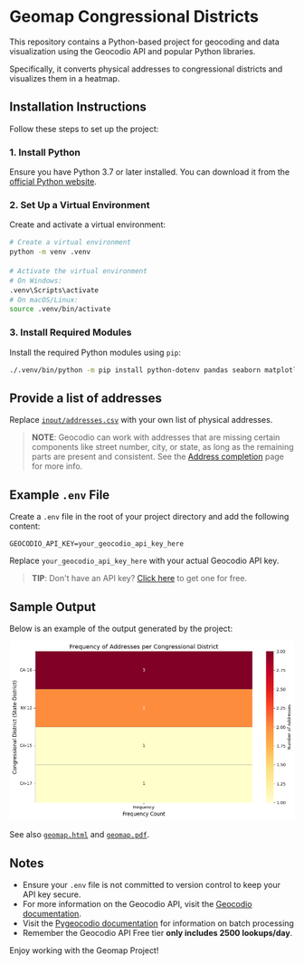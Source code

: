 # Geomap Congressional Districts

This repository contains a Python-based project for geocoding and data visualization using the Geocodio API and popular Python libraries.

Specifically, it converts physical addresses to congressional districts and visualizes them in a heatmap.

## Installation Instructions

Follow these steps to set up the project:

### 1. Install Python
Ensure you have Python 3.7 or later installed. You can download it from the [official Python website](https://www.python.org/downloads/).

### 2. Set Up a Virtual Environment
Create and activate a virtual environment:

```bash
# Create a virtual environment
python -m venv .venv

# Activate the virtual environment
# On Windows:
.venv\Scripts\activate
# On macOS/Linux:
source .venv/bin/activate
```

### 3. Install Required Modules
Install the required Python modules using `pip`:

```bash
./.venv/bin/python -m pip install python-dotenv pandas seaborn matplotlib pygeocodio
```

## Provide a list of addresses

Replace [`input/addresses.csv`](input/addresses.csv) with your own list of physical addresses.

> **NOTE**: Geocodio can work with addresses that are missing certain components like street number, city, or state, as long as the remaining parts are present and consistent. See the [Address completion](https://www.geocod.io/guides/address-completion/#:~:text=You%20can%20submit%20full%20addresses,%2C%20state%2C%20zip%20and%20county.) page for more info.

## Example `.env` File

Create a `.env` file in the root of your project directory and add the following content:

```env
GEOCODIO_API_KEY=your_geocodio_api_key_here
```

Replace `your_geocodio_api_key_here` with your actual Geocodio API key.

> **TIP**: Don't have an API key? [Click here](https://www.geocod.io/free-geocoding/) to get one for free.

## Sample Output

Below is an example of the output generated by the project:

![Sample Output](output/output.png)

See also [`geomap.html`](output/geomap.html) and [`geomap.pdf`](output/geomap.pdf).

## Notes
- Ensure your `.env` file is not committed to version control to keep your API key secure.
- For more information on the Geocodio API, visit the [Geocodio documentation](https://www.geocod.io/docs/).
- Visit the [Pygeocodio documentation](https://pygeocodio.readthedocs.io/en/latest/geocode.html#batch-geocoding) for information on batch processing
- Remember the Geocodio API Free tier **only includes 2500 lookups/day**.

Enjoy working with the Geomap Project!
